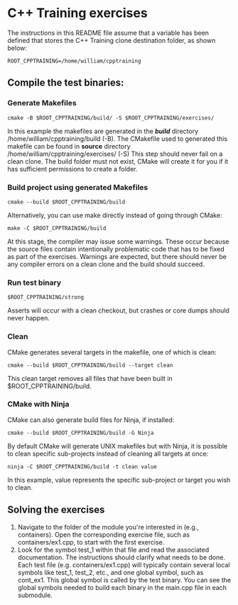 # C++ Training exercises
The instructions in this README file assume that a variable has been defined that stores the C++ Training clone destination folder, as shown below:
```
ROOT_CPPTRAINING=/home/william/cpptraining
```
## Compile the test binaries:
### Generate Makefiles
```
cmake -B $ROOT_CPPTRAINING/build/ -S $ROOT_CPPTRAINING/exercises/
```
In this example the makefiles are generated in the ***build*** directory /home/william/cpptraining/build (-B). The CMakefile used to generated this makefile can be found in **source** directory /home/william/cpptraining/exercises/ (-S)
This step should never fail on a clean clone. The build folder must not exist, CMake will create it for you if it has sufficient permissions to create a folder.
### Build project using generated Makefiles
```
cmake --build $ROOT_CPPTRAINING/build
```
Alternatively, you can use make directly instead of going through CMake:
```
make -C $ROOT_CPPTRAINING/build
```
At this stage, the compiler may issue some warnings. These occur because the source files contain intentionally problematic code that has to be fixed as part of the exercises. Warnings are expected, but there should never be any compiler errors on a clean clone and the build should succeed.

### Run test binary
```
$ROOT_CPPTRAINING/strong
```
Asserts will occur with a clean checkout, but crashes or core dumps should never happen.
### Clean
CMake generates several targets in the makefile, one of which is clean:
```
cmake --build $ROOT_CPPTRAINING/build --target clean
```
This clean target removes all files that have been built in $ROOT_CPPTRAINING/build.
### CMake with Ninja
CMake can also generate build files for Ninja, if installed:
```
cmake --build $ROOT_CPPTRAINING/build -G Ninja
```
By default CMake will generate UNIX makefiles but with Ninja, it is possible to clean specific sub-projects instead of cleaning all targets at once:
```
ninja -C $ROOT_CPPTRAINING/build -t clean value
```
In this example, value represents the specific sub-project or target you wish to clean.

## Solving the exercises
1. Navigate to the folder of the module you're interested in (e.g., containers). Open the corresponding exercise file, such as containers/ex1.cpp, to start with the first exercise.
2. Look for the symbol test_1 within that file and read the associated documentation. The instructions should clarify what needs to be done. Each test file (e.g. containers/ex1.cpp) will typically contain several local symbols like test_1, test_2, etc., and one global symbol, such as cont_ex1. This global symbol is called by the test binary. You can see the global symbols needed to build each binary in the main.cpp file in each submodule.
